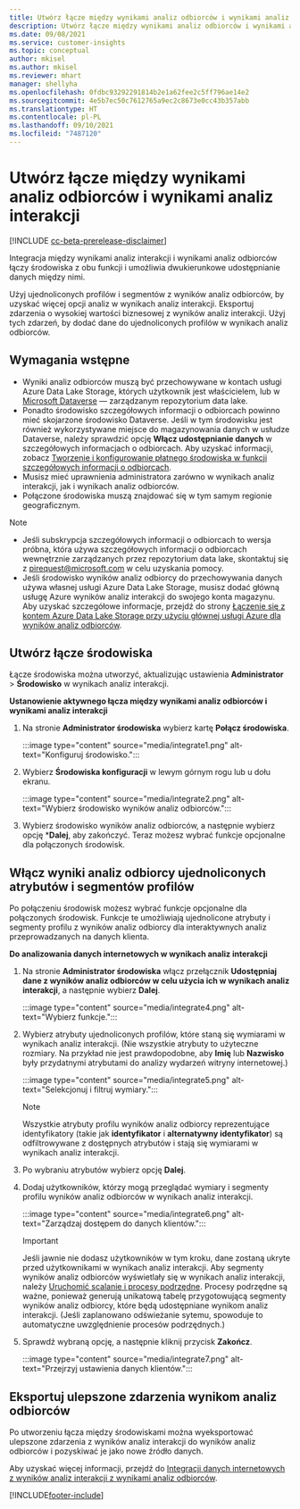 ```yaml
---
title: Utwórz łącze między wynikami analiz odbiorców i wynikami analiz interakcji
description: Utwórz łącze między wynikami analiz odbiorców i wynikami analiz interakcji, by umożliwić dwukierunkowe udostępnianie danych.
ms.date: 09/08/2021
ms.service: customer-insights
ms.topic: conceptual
author: mkisel
ms.author: mkisel
ms.reviewer: mhart
manager: shellyha
ms.openlocfilehash: 0fdbc93292291814b2e1a62fee2c5ff796ae14e2
ms.sourcegitcommit: 4e5b7ec50c7612765a9ec2c8673e0cc43b357abb
ms.translationtype: HT
ms.contentlocale: pl-PL
ms.lasthandoff: 09/10/2021
ms.locfileid: "7487120"
---
```

# <a name="create-a-link-between-audience-insights-and-engagement-insights"></a>Utwórz łącze między wynikami analiz odbiorców i wynikami analiz interakcji

[!INCLUDE [cc-beta-prerelease-disclaimer](includes/cc-beta-prerelease-disclaimer.md)]

Integracja między wynikami analiz interakcji i wynikami analiz odbiorców łączy środowiska z obu funkcji i umożliwia dwukierunkowe udostępnianie danych między nimi.

Użyj ujednoliconych profilów i segmentów z wyników analiz odbiorców, by uzyskać więcej opcji analiz w wynikach analiz interakcji. Eksportuj zdarzenia o wysokiej wartości biznesowej z wyników analiz interakcji. Użyj tych zdarzeń, by dodać dane do ujednoliconych profilów w wynikach analiz odbiorców.

## <a name="prerequisites"></a>Wymagania wstępne

- Wyniki analiz odbiorców muszą być przechowywane w kontach usługi Azure Data Lake Storage, których użytkownik jest właścicielem, lub w [Microsoft Dataverse](/powerapps/maker/data-platform/data-platform-intro.md) — zarządzanym repozytorium data lake. 
- Ponadto środowisko szczegółowych informacji o odbiorcach powinno mieć skojarzone środowisko Dataverse. Jeśli w tym środowisku jest również wykorzystywane miejsce do magazynowania danych w usłudze Dataverse, należy sprawdzić opcję **Włącz udostępnianie danych** w szczegółowych informacjach o odbiorcach. Aby uzyskać informacji, zobacz [Tworzenie i konfigurowanie płatnego środowiska w funkcji szczegółowych informacji o odbiorcach](../audience-insights/get-started-paid.md).
- Musisz mieć uprawnienia administratora zarówno w wynikach analiz interakcji, jak i wynikach analiz odbiorców.
- Połączone środowiska muszą znajdować się w tym samym regionie geograficznym.

> [!NOTE]
> - Jeśli subskrypcja szczegółowych informacji o odbiorcach to wersja próbna, która używa szczegółowych informacji o odbiorcach wewnętrznie zarządzanych przez repozytorium data lake, skontaktuj się z [pirequest@microsoft.com](mailto:pirequest@microsoft.com) w celu uzyskania pomocy. 
> - Jeśli środowisko wyników analiz odbiorcy do przechowywania danych używa własnej usługi Azure Data Lake Storage, musisz dodać główną usługę Azure wyników analiz interakcji do swojego konta magazynu. Aby uzyskać szczegółowe informacje, przejdź do strony [Łączenie się z kontem Azure Data Lake Storage przy użyciu głównej usługi Azure dla wyników analiz odbiorców](../audience-insights/connect-service-principal.md). 


## <a name="create-an-environment-link"></a>Utwórz łącze środowiska

Łącze środowiska można utworzyć, aktualizując ustawienia **Administrator** > **Środowisko** w wynikach analiz interakcji.

**Ustanowienie aktywnego łącza między wynikami analiz odbiorców i wynikami analiz interakcji**

1. Na stronie **Administrator środowiska** wybierz kartę **Połącz środowiska**.

    :::image type="content" source="media/integrate1.png" alt-text="Konfiguruj środowisko.":::

1. Wybierz **Środowiska konfiguracji** w lewym górnym rogu lub u dołu ekranu.

     :::image type="content" source="media/integrate2.png" alt-text="Wybierz środowisko wyników analiz odbiorców.":::

1. Wybierz środowisko wyników analiz odbiorców, a następnie wybierz opcję ***Dalej**, aby zakończyć. Teraz możesz wybrać funkcje opcjonalne dla połączonych środowisk.
 
## <a name="enable-audience-insights-unified-profiles-attributes-and-segments"></a>Włącz wyniki analiz odbiorcy ujednoliconych atrybutów i segmentów profilów

Po połączeniu środowisk możesz wybrać funkcje opcjonalne dla połączonych środowisk. Funkcje te umożliwiają ujednolicone atrybuty i segmenty profilu z wyników analiz odbiorcy dla interaktywnych analiz przeprowadzanych na danych klienta.

**Do analizowania danych internetowych w wynikach analiz interakcji**

1. Na stronie **Administrator środowiska** włącz przełącznik **Udostępniaj dane z wyników analiz odbiorców w celu użycia ich w wynikach analiz interakcji**, a następnie wybierz **Dalej**.

    :::image type="content" source="media/integrate4.png" alt-text="Wybierz funkcje.":::

1. Wybierz atrybuty ujednoliconych profilów, które staną się wymiarami w wynikach analiz interakcji. (Nie wszystkie atrybuty to użyteczne rozmiary. Na przykład nie jest prawdopodobne, aby **Imię** lub **Nazwisko** były przydatnymi atrybutami do analizy wydarzeń witryny internetowej.)

    :::image type="content" source="media/integrate5.png" alt-text="Selekcjonuj i filtruj wymiary.":::

   >[!NOTE]
   > Wszystkie atrybuty profilu wyników analiz odbiorcy reprezentujące identyfikatory (takie jak **identyfikator** i **alternatywny identyfikator**) są odfiltrowywane z dostępnych atrybutów i stają się wymiarami w wynikach analiz interakcji.

1. Po wybraniu atrybutów wybierz opcję **Dalej**.
1. Dodaj użytkowników, którzy mogą przeglądać wymiary i segmenty profilu wyników analiz odbiorców w wynikach analiz interakcji.

    :::image type="content" source="media/integrate6.png" alt-text="Zarządzaj dostępem do danych klientów.":::

   > [!IMPORTANT]
   > Jeśli jawnie nie dodasz użytkowników w tym kroku, dane zostaną ukryte przed użytkownikami w wynikach analiz interakcji.
   > Aby segmenty wyników analiz odbiorców wyświetlały się w wynikach analiz interakcji, należy [Uruchomić scalanie i procesy podrzędne](../audience-insights/merge-entities.md). Procesy podrzędne są ważne, ponieważ generują unikatową tabelę przygotowującą segmenty wyników analiz odbiorcy, które będą udostępniane wynikom analiz interakcji. (Jeśli zaplanowano odświeżanie sytemu, spowoduje to automatyczne uwzględnienie procesów podrzędnych.)

1. Sprawdź wybraną opcję, a następnie kliknij przycisk **Zakończ**.

    :::image type="content" source="media/integrate7.png" alt-text="Przejrzyj ustawienia danych klientów.":::

## <a name="export-refined-events-to-audience-insights"></a>Eksportuj ulepszone zdarzenia wynikom analiz odbiorców

Po utworzeniu łącza między środowiskami można wyeksportować ulepszone zdarzenia z wyników analiz interakcji do wyników analiz odbiorców i pozyskiwać je jako nowe źródło danych. 

Aby uzyskać więcej informacji, przejdź do [Integracji danych internetowych z wyników analiz interakcji z wynikami analiz odbiorców](../audience-insights/integrate-engagement-insights.md).

<!--
## Share engagement insights refined events with audience insights

After you create a link between environments, a new option becomes available for you to share [refined events](refined-events.md) with audience insights.

Consider the following when creating refined events for audience insights: 

- Provide a meaningful name for the refined event. It will be used as an activity name in audience insights.
- Select at least the following properties to create an activity in audience insights: 
    - Signal.Action.Name indicates the activity details.
    - Signal.User.Id maps with the customer ID.
    - Signal.View.Uri is a web address as a basis for segments or measures.
    - Signal.Export.Id is a primary key for events.
    - Signal.Timestamp determines the date and time for the activity.

To share refined events:

1. From the engagement insights menu, select **Data** and then select the **Events** tab.
2. On the **Action** menu, select **Share as activity**.

    :::image type="content" source="media/integrate8.png" alt-text="Data shared events settings.":::

3. You can view and stop actively shared events on the **Export and Sharing** tab.
4. -- per Michael K, we need a mock here (Mukesh needs to update to reflect what happens in AUI once a user shares a refined event (i.e. no longer AUI, data wrangler needs to go discover data in the storage, the shared event is available as a DS and entity, correct?)

### Attach refined events shared as activities to unified profiles in audience insights

You can bring customer web activity data from engagement insights into audience insights. In addition to transactional, demographic, or behavioral data, you can view activities on the web in unified customer profiles. You can then use these profiles to get insights such as segments, measures, and predictions for audience activation.

Follow the steps in [data unification](../audience-insights/data-unification.md) to map, match, and merge website authentication information to unified profiles in audience insights.

You can also share refined events that are now available in audience insights, identified as data sources and entities. 

Next, you can relate event data from engagement insights as unified activities in customer profiles.

### Relate refined event data as an activity of a customer profile

After unifying the data, you can configure the activity for the customer profile. For more information, go to [Customer activities](../audience-insights/activities.md).

:::image type="content" source="media/web-event-activity.png" alt-text="Activities page with expanded Edit activity pane.":::

Next, configure the new activity by using mapping elements: 

- **Primary Key**: Signal.Export.Id, a unique ID that is available for every event record in engagement insights. This property is automatically generated.

- **Timestamp**: Signal.Timestamp in the event property.

- **Event**: Signal.Name, the event name that you want to track.

- **Web address**: Signal.View.Uri that refers to the URI of the page that created the event.

- **Details**: Signal.Action.Name to represent the information to associate with the event. The selected property in this case indicates that the event is for email promotion.

- **Activity type**: In this example, we choose the existing activity type WebLog. This selection is a useful filter option to run prediction models or create segments based on this activity type.

- **Set up relationship**: This important setting ties the activity to existing customer profiles. **Signal.User.Id** is the identifier configured in the SDK to be collected. It relates to the user ID in other data sources that are configured in audience insights. 

This example configures the relationship between Signal.User.Id and RetailCustomers:CustomerRetailId, which is the primary key that was identified in the map step of the data unification process.

After processing the activities, you can review customer records and open a customer card to see activities from engagement insights in the timeline. 

> [!TIP]
> To find a customer ID that has an engagement insights activity, go to **Entities** and preview the data for the UnifiedActivity entity. **ActivityTypeDisplay = WebLog** contains the engagement insights activity configured in the preceding example. Copy the customer ID for one of those records and search<!--note from editor: Edit okay? I couldn't quite follow this.-- > for that ID on the **Customers** page.

--> 

[!INCLUDE[footer-include](../includes/footer-banner.md)]
